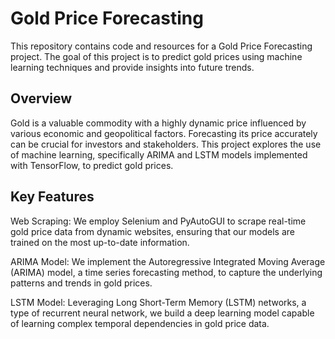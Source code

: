 # Gold Price Forecasting
This repository contains code and resources for a Gold Price Forecasting project. The goal of this project is to predict gold prices using machine learning techniques and provide insights into future trends.

## Overview
Gold is a valuable commodity with a highly dynamic price influenced by various economic and geopolitical factors. Forecasting its price accurately can be crucial for investors and stakeholders. This project explores the use of machine learning, specifically ARIMA and LSTM models implemented with TensorFlow, to predict gold prices.

## Key Features
Web Scraping: We employ Selenium and PyAutoGUI to scrape real-time gold price data from dynamic websites, ensuring that our models are trained on the most up-to-date information.

ARIMA Model: We implement the Autoregressive Integrated Moving Average (ARIMA) model, a time series forecasting method, to capture the underlying patterns and trends in gold prices.

LSTM Model: Leveraging Long Short-Term Memory (LSTM) networks, a type of recurrent neural network, we build a deep learning model capable of learning complex temporal dependencies in gold price data.
